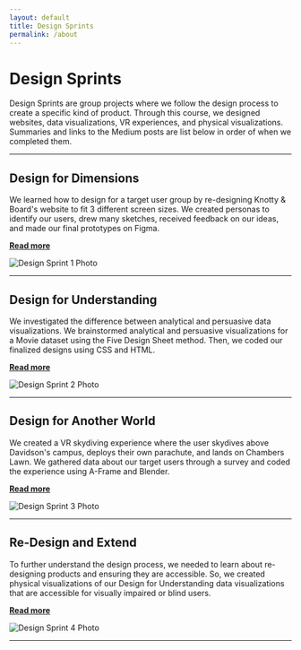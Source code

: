 ```yaml
---
layout: default
title: Design Sprints
permalink: /about
---
```


# Design Sprints

Design Sprints are group projects where we follow the design process to create a specific kind of product. Through this course, we designed websites, data visualizations, VR experiences, and physical visualizations. Summaries and links to the Medium posts are list below in order of when we completed them. 

---

## Design for Dimensions

We learned how to design for a target user group by re-designing Knotty & Board's website to fit 3 different screen sizes. We created personas to identify our users, drew many sketches, received feedback on our ideas, and made our final prototypes on Figma.

**[Read more](https://allysmith343.github.io/smithportfolio/getting-started)**

![Design Sprint 1 Photo](https://allysmith343.github.io/smithportfolio/assets/img/ds1.webp)

---

## Design for Understanding

We investigated the difference between analytical and persuasive data visualizations. We brainstormed analytical and persuasive visualizations for a Movie dataset using the Five Design Sheet method. Then, we coded our finalized designs using CSS and HTML.

**[Read more](https://allysmith343.github.io/smithportfolio/text-formatting-examples)**

![Design Sprint 2 Photo](https://allysmith343.github.io/smithportfolio/assets/img/ds2.webp)

---

## Design for Another World

We created a VR skydiving experience where the user skydives above Davidson's campus, deploys their own parachute, and lands on Chambers Lawn. We gathered data about our target users through a survey and coded the experience using A-Frame and Blender.

**[Read more](https://allysmith343.github.io/smithportfolio/learning-resources)**

![Design Sprint 3 Photo](https://allysmith343.github.io/smithportfolio/assets/img/ds3.webp)

---

## Re-Design and Extend

To further understand the design process, we needed to learn about re-designing products and ensuring they are accessible. So, we created physical visualizations of our Design for Understanding data visualizations that are accessible for visually impaired or blind users. 

**[Read more](https://allysmith343.github.io/smithportfolio/about-the-author)**

![Design Sprint 4 Photo](https://allysmith343.github.io/smithportfolio/assets/img/ds4.jpg)

---

